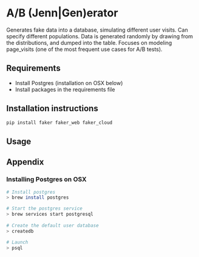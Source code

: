 # A/B (Jenn|Gen)erator

Generates fake data into a database, simulating different user visits. Can specify different populations. Data is generated randomly by drawing from the distributions, and dumped into the table. Focuses on modeling page_visits (one of the most frequent use cases for A/B tests).

## Requirements

* Install Postgres (installation on OSX below)
* Install packages in the requirements file

## Installation instructions

```bash
pip install faker faker_web faker_cloud
```

## Usage

## Appendix

### Installing Postgres on OSX
```bash
# Install postgres
> brew install postgres

# Start the postgres service
> brew services start postgresql
	
# Create the default user database
> createdb

# Launch
> psql
```

